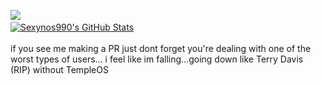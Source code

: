 ![](https://komarev.com/ghpvc/?username=Sexynos990&style=for-the-badge) 
<a href="https://github.com/Sexynos990">  
  <img align="center" src="https://github-readme-stats.vercel.app/api?username=Sexynos990&show_icons=true&line_height=27&count_private=true&title_color=ffffff&text_color=c9cacc&icon_color=2bbc8a&bg_color=1d1f21" alt="Sexynos990's GitHub Stats" />  
</a>  
if you see me making a PR just dont forget you're dealing with one of the worst types of users...
i feel like im falling...going down like Terry Davis (RIP) without TempleOS
